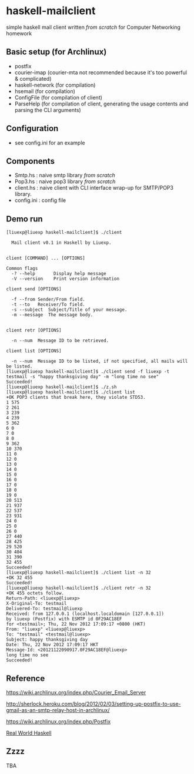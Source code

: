 haskell-mailclient
==================

simple haskell mail client written *from scratch* for Computer Networking homework

Basic setup (for Archlinux)
-------------
* postfix
* courier-imap (courier-mta not recommended because it's too powerful \& complicated)
* haskell-network (for compilation)
* hsemail (for compilation)
* ConfigFile (for compilation of client)
* ParseHelp (for compilation of client, generating the usage contents and parsing the CLI arguments)
        
Configuration
----------
* see config.ini for an example

Components
-----------
* Smtp.hs       : naive smtp library *from scratch*
* Pop3.hs       : naive pop3 library *from scratch*
* client.hs     : naive client with CLI interface wrap-up for SMTP/POP3 library.
* config.ini    : config file

Demo run
------------
    [liuexp@liuexp haskell-mailclient]$ ./client 
    
      Mail client v0.1 in Haskell by Liuexp.
    
    
    client [COMMAND] ... [OPTIONS]
    
    Common flags
      -? --help       Display help message
      -V --version    Print version information
    
    client send [OPTIONS]
    
      -f --from	Sender/From field.
      -t --to	Receiver/To field.
      -s --subject  Subject/Title of your message.
      -m --message  The message body.
    
    
    client retr [OPTIONS]
    
      -n --num	Message ID to be retrieved.
    
    client list [OPTIONS]
    
      -n --num	Message ID to be listed, if not specified, all mails will be listed.
    [liuexp@liuexp haskell-mailclient]$ ./client send -f liuexp -t testmail -s "happy thanksgiving day" -m "long time no see"
    Succeeded!
    [liuexp@liuexp haskell-mailclient]$ ./z.sh 
    [liuexp@liuexp haskell-mailclient]$ ./client list
    +OK POP3 clients that break here, they violate STD53.
    1 575
    2 261
    3 239
    4 239
    5 362
    6 0
    7 0
    8 0
    9 362
    10 370
    11 0
    12 0
    13 0
    14 0
    15 0
    16 0
    17 0
    18 0
    19 0
    20 513
    21 937
    22 537
    23 931
    24 0
    25 0
    26 0
    27 440
    28 425
    29 520
    30 404
    31 390
    32 455
    Succeeded!
    [liuexp@liuexp haskell-mailclient]$ ./client list -n 32
    +OK 32 455
    Succeeded!
    [liuexp@liuexp haskell-mailclient]$ ./client retr -n 32
    +OK 455 octets follow.
    Return-Path: <liuexp@liuexp>
    X-Original-To: testmail
    Delivered-To: testmail@liuexp
    Received: from 127.0.0.1 (localhost.localdomain [127.0.0.1])
    by liuexp (Postfix) with ESMTP id 0F29AC18EF
    for <testmail>; Thu, 22 Nov 2012 17:09:17 +0800 (HKT)
    From: "liuexp" <liuexp@liuexp>
    To: "testmail" <testmail@liuexp>
    Subject: happy thanksgiving day
    Date: Thu, 22 Nov 2012 17:09:17 HKT
    Message-Id: <20121122090917.0F29AC18EF@liuexp>
    long time no see
    Succeeded!

Reference
----------------
https://wiki.archlinux.org/index.php/Courier_Email_Server

http://sherlock.heroku.com/blog/2012/02/03/setting-up-postfix-to-use-gmail-as-an-smtp-relay-host-in-archlinux/

https://wiki.archlinux.org/index.php/Postfix

[Real World Haskell](http://book.realworldhaskell.org/)

Zzzz
-----
TBA

